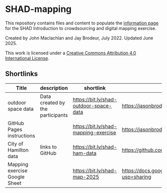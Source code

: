 # SHAD-mapping

This repository contains files and content to populate the [information page](https://jasonbrodeur.github.io/SHAD-mapping/) for the SHAD Introduction to crowdsourcing and digital mapping exercise. 

Created by John Maclachlan and Jay Brodeur, July 2022. Updated June 2025.

This work is licensed under a [Creative Commons Attribution 4.0 International License](http://creativecommons.org/licenses/by/4.0/).

## Shortlinks

| **Title**                     | **description**                  | **shortlink**                          | **long link**                                                                |
|-------------------------------|----------------------------------|----------------------------------------|------------------------------------------------------------------------------|
| outdoor space data            | Data created by the participants | https://bit.ly/shad-outdoor-space-data | https://jasonbrodeur.github.io/SHAD-mapping/data/outdoor-space-data.csv      |
| GitHub Pages instructions     |                                  | https://bit.ly/shad-mapping-exercise   | https://jasonbrodeur.github.io/SHAD-mapping/                                 |
| City of Hamilton data         | links to GitHub                  | https://bit.ly/shad-ham-data           | https://github.com/jasonbrodeur/SHAD-mapping/raw/main/data/hamilton-data.zip |
| Mapping exercise Google Sheet |                                  | https://bit.ly/shad-map-2025           | https://docs.google.com/spreadsheets/d/1tywPrmWziufZzZJDiML_KUMFAdB_tOrmMPlQmN2mBGo/edit?usp=sharing |
